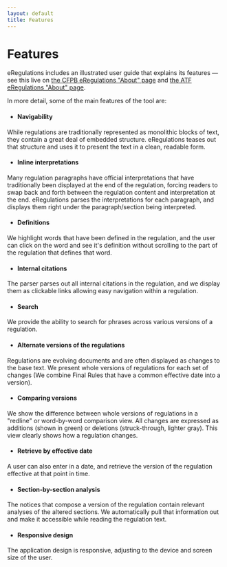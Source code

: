 ```yaml
---
layout: default
title: Features
---
```

# Features

eRegulations includes an illustrated user guide that explains its features — see this live on [the CFPB eRegulations "About" page](http://www.consumerfinance.gov/eregulations/about) and [the ATF eRegulations "About" page](https://atf-eregs.apps.cloud.gov/about).

In more detail, some of the main features of the tool are:

- #### Navigability
While regulations are traditionally represented as monolithic blocks of text, they contain a great deal of embedded structure. eRegulations teases out that structure and uses it to present the text in a clean, readable form.

- #### Inline interpretations
Many regulation paragraphs have official interpretations that have traditionally been displayed at the end of the regulation, forcing readers to swap back and forth between the regulation content and interpretation at the end. eRegulations parses the interpretations for each paragraph, and displays them right under the paragraph/section being interpreted.

- #### Definitions
We highlight words that have been defined in the regulation, and the user can click on the word and see it's definition without scrolling to the part of the regulation that defines that word.

- #### Internal citations
The parser parses out all internal citations in the regulation, and we display them as clickable links allowing easy navigation within a regulation.

- #### Search
We provide the ability to search for phrases across various versions of a regulation.

- #### Alternate versions of the regulations
Regulations are evolving documents and are often displayed as changes to the base text. We present whole versions of regulations for each set of changes (We combine Final Rules that have a common effective date into a version).

- #### Comparing versions
We show the difference between whole versions of regulations in a "redline" or word-by-word comparison view. All changes are expressed as additions (shown in green) or deletions (struck-through, lighter gray). This view clearly shows how a regulation changes.

- #### Retrieve by effective date
A user can also enter in a date, and retrieve the version of the regulation effective at that point in time.

- #### Section-by-section analysis
The notices that compose a version of the regulation contain relevant analyses of the altered sections. We automatically pull that information out and make it accessible while reading the regulation text.

- #### Responsive design
The application design is responsive, adjusting to the device and screen size of the user.